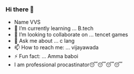 ### Hi there 👋
-  Name  VVS
- 🌱 I’m currently learning ... B.tech
- 👯 I’m looking to collaborate on ... tencet games
- 💬 Ask me about ... c lang
- 📫 How to reach me: ... vijayawada
- ⚡ Fun fact: ... Amma baboi
- I am professional procastinator:sleeping::sleeping::sleeping::sleeping:
